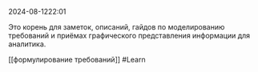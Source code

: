  2024-08-1222:01

Это корень для заметок, описаний, гайдов по моделированию требований и приёмах графического представления информации для аналитика.

[[формулирование требований]]
#Learn